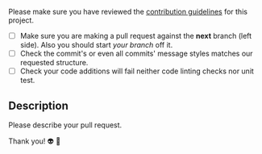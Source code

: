 Please make sure you have reviewed the [contribution guidelines](./CONTRIBUTING.md)
for this project.

- [ ] Make sure you are making a pull request against the **next** branch
(left side). Also you should start *your branch* off it.
- [ ] Check the commit's or even all commits' message styles matches our requested
structure.
- [ ] Check your code additions will fail neither code linting checks nor unit test.

## Description

Please describe your pull request.

Thank you! :alien: :blue_heart:
